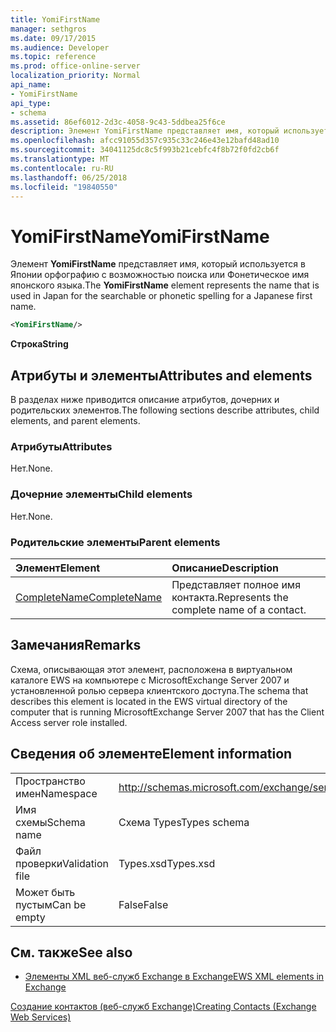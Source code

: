 ```yaml
---
title: YomiFirstName
manager: sethgros
ms.date: 09/17/2015
ms.audience: Developer
ms.topic: reference
ms.prod: office-online-server
localization_priority: Normal
api_name:
- YomiFirstName
api_type:
- schema
ms.assetid: 86ef6012-2d3c-4058-9c43-5ddbea25f6ce
description: Элемент YomiFirstName представляет имя, который используется в Японии орфографию с возможностью поиска или Фонетическое имя японского языка.
ms.openlocfilehash: afcc91055d357c935c33c246e43e12bafd48ad10
ms.sourcegitcommit: 34041125dc8c5f993b21cebfc4f8b72f0fd2cb6f
ms.translationtype: MT
ms.contentlocale: ru-RU
ms.lasthandoff: 06/25/2018
ms.locfileid: "19840550"
---
```

# <a name="yomifirstname"></a><span data-ttu-id="d096d-103">YomiFirstName</span><span class="sxs-lookup"><span data-stu-id="d096d-103">YomiFirstName</span></span>

<span data-ttu-id="d096d-104">Элемент **YomiFirstName** представляет имя, который используется в Японии орфографию с возможностью поиска или Фонетическое имя японского языка.</span><span class="sxs-lookup"><span data-stu-id="d096d-104">The **YomiFirstName** element represents the name that is used in Japan for the searchable or phonetic spelling for a Japanese first name.</span></span> 
  
```xml
<YomiFirstName/>
```

 <span data-ttu-id="d096d-105">**Строка**</span><span class="sxs-lookup"><span data-stu-id="d096d-105">**String**</span></span>
## <a name="attributes-and-elements"></a><span data-ttu-id="d096d-106">Атрибуты и элементы</span><span class="sxs-lookup"><span data-stu-id="d096d-106">Attributes and elements</span></span>

<span data-ttu-id="d096d-107">В разделах ниже приводится описание атрибутов, дочерних и родительских элементов.</span><span class="sxs-lookup"><span data-stu-id="d096d-107">The following sections describe attributes, child elements, and parent elements.</span></span>
  
### <a name="attributes"></a><span data-ttu-id="d096d-108">Атрибуты</span><span class="sxs-lookup"><span data-stu-id="d096d-108">Attributes</span></span>

<span data-ttu-id="d096d-109">Нет.</span><span class="sxs-lookup"><span data-stu-id="d096d-109">None.</span></span>
  
### <a name="child-elements"></a><span data-ttu-id="d096d-110">Дочерние элементы</span><span class="sxs-lookup"><span data-stu-id="d096d-110">Child elements</span></span>

<span data-ttu-id="d096d-111">Нет.</span><span class="sxs-lookup"><span data-stu-id="d096d-111">None.</span></span>
  
### <a name="parent-elements"></a><span data-ttu-id="d096d-112">Родительские элементы</span><span class="sxs-lookup"><span data-stu-id="d096d-112">Parent elements</span></span>

|<span data-ttu-id="d096d-113">**Элемент**</span><span class="sxs-lookup"><span data-stu-id="d096d-113">**Element**</span></span>|<span data-ttu-id="d096d-114">**Описание**</span><span class="sxs-lookup"><span data-stu-id="d096d-114">**Description**</span></span>|
|:-----|:-----|
|[<span data-ttu-id="d096d-115">CompleteName</span><span class="sxs-lookup"><span data-stu-id="d096d-115">CompleteName</span></span>](completename.md) <br/> |<span data-ttu-id="d096d-116">Представляет полное имя контакта.</span><span class="sxs-lookup"><span data-stu-id="d096d-116">Represents the complete name of a contact.</span></span>  <br/> |
   
## <a name="remarks"></a><span data-ttu-id="d096d-117">Замечания</span><span class="sxs-lookup"><span data-stu-id="d096d-117">Remarks</span></span>

<span data-ttu-id="d096d-118">Схема, описывающая этот элемент, расположена в виртуальном каталоге EWS на компьютере с MicrosoftExchange Server 2007 и установленной ролью сервера клиентского доступа.</span><span class="sxs-lookup"><span data-stu-id="d096d-118">The schema that describes this element is located in the EWS virtual directory of the computer that is running MicrosoftExchange Server 2007 that has the Client Access server role installed.</span></span>
  
## <a name="element-information"></a><span data-ttu-id="d096d-119">Сведения об элементе</span><span class="sxs-lookup"><span data-stu-id="d096d-119">Element information</span></span>

|||
|:-----|:-----|
|<span data-ttu-id="d096d-120">Пространство имен</span><span class="sxs-lookup"><span data-stu-id="d096d-120">Namespace</span></span>  <br/> |http://schemas.microsoft.com/exchange/services/2006/types  <br/> |
|<span data-ttu-id="d096d-121">Имя схемы</span><span class="sxs-lookup"><span data-stu-id="d096d-121">Schema name</span></span>  <br/> |<span data-ttu-id="d096d-122">Схема Types</span><span class="sxs-lookup"><span data-stu-id="d096d-122">Types schema</span></span>  <br/> |
|<span data-ttu-id="d096d-123">Файл проверки</span><span class="sxs-lookup"><span data-stu-id="d096d-123">Validation file</span></span>  <br/> |<span data-ttu-id="d096d-124">Types.xsd</span><span class="sxs-lookup"><span data-stu-id="d096d-124">Types.xsd</span></span>  <br/> |
|<span data-ttu-id="d096d-125">Может быть пустым</span><span class="sxs-lookup"><span data-stu-id="d096d-125">Can be empty</span></span>  <br/> |<span data-ttu-id="d096d-126">False</span><span class="sxs-lookup"><span data-stu-id="d096d-126">False</span></span>  <br/> |
   
## <a name="see-also"></a><span data-ttu-id="d096d-127">См. также</span><span class="sxs-lookup"><span data-stu-id="d096d-127">See also</span></span>



- [<span data-ttu-id="d096d-128">Элементы XML веб-служб Exchange в Exchange</span><span class="sxs-lookup"><span data-stu-id="d096d-128">EWS XML elements in Exchange</span></span>](ews-xml-elements-in-exchange.md)


[<span data-ttu-id="d096d-129">Создание контактов (веб-служб Exchange)</span><span class="sxs-lookup"><span data-stu-id="d096d-129">Creating Contacts (Exchange Web Services)</span></span>](http://msdn.microsoft.com/library/4845917e-70d1-481c-bbd7-011ec6571789%28Office.15%29.aspx)


